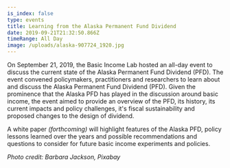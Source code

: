 ```yaml
---
is_index: false
type: events
title: Learning from the Alaska Permanent Fund Dividend
date: 2019-09-21T21:32:50.866Z
timeRange: All Day
image: /uploads/alaska-907724_1920.jpg
---
```

On September 21, 2019, the Basic Income Lab hosted an all-day event to discuss the current state of the Alaska Permanent Fund Dividend (PFD). The event convened policymakers, practitioners and researchers to learn about and discuss the Alaska Permanent Fund Dividend (PFD). Given the prominence that the Alaska PFD has played in the discussion around basic income, the event aimed to provide an overview of the PFD, its history, its current impacts and policy challenges, it's fiscal sustainability and proposed changes to the design of dividend.

A white paper _(forthcoming)_ will highlight features of the Alaska PFD, policy lessons learned over the years and possible recommendations and questions to consider for future basic income experiments and policies.

_Photo credit: Barbara Jackson, Pixabay_
